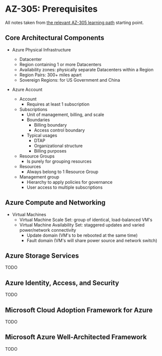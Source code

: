 # AZ-305: Prerequisites

All notes taken from [the relevant AZ-305 learning path](https://learn.microsoft.com/en-us/training/paths/microsoft-azure-architect-design-prerequisites/) starting point.

## Core Architectural Components

- Azure Physical Infrastructure

  - Datacenter
  - Region containing 1 or more Datacenters
  - Availability zones: physically separate Datacenters within a Region
  - Region Pairs: 300+ miles apart
  - Sovereign Regions: for US Government and China

- Azure Account
  - Account
    - Requires at least 1 subscription
  - Subscriptions
    - Unit of management, billing, and scale
    - Boundaries
      - Billing boundary
      - Access control boundary
    - Typical usages
      - DTAP
      - Organizational structure
      - Billing purposes
  - Resource Groups
    - Is purely for grouping resources
  - Resources
    - Always belong to 1 Resource Group
  - Management group
    - Hierarchy to apply policies for governance
    - User access to multiple subscriptions

## Azure Compute and Networking

- Virtual Machines
  - Virtual Machine Scale Set: group of identical, load-balanced VM's
  - Virtual Machine Availability Set: staggered updates and varied power/network connectivity
    - Update domain (VM's to be rebooted at the same time)
    - Fault domain (VM's will share power source and network switch)

## Azure Storage Services

TODO

## Azure Identity, Access, and Security

TODO

## Microsoft Cloud Adoption Framework for Azure

TODO

## Microsoft Azure Well-Architected Framework

TODO
